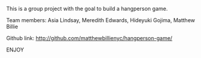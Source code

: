This is a group project with the goal to build a hangperson game.

Team members: Asia Lindsay, Meredith Edwards, Hideyuki Gojima, Matthew Billie

Github link: http://github.com/matthewbillienyc/hangperson-game/

ENJOY